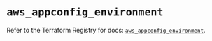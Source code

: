 # `aws_appconfig_environment`

Refer to the Terraform Registry for docs: [`aws_appconfig_environment`](https://registry.terraform.io/providers/hashicorp/aws/6.12.0/docs/resources/appconfig_environment).
